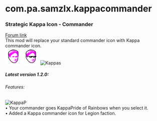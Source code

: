 # com.pa.samzlx.kappacommander
<h3>Strategic Kappa Icon - Commander</h3>

<a href="https://forums.uberent.com/threads/rel-client-strategic-kappa-icon-commander.71368/">Forum link</a>
<br>
This mod will replace your standard commander icon with Kappa commander icon.
<br>
<img src="https://raw.githubusercontent.com/Samzlx/com.pa.samzlx.kappacommander/master/ui/main/atlas/icon_atlas/img/strategic_icons/icon_si_commander.png" alt="KappaI"></img>
<img src="https://raw.githubusercontent.com/Samzlx/com.pa.samzlx.kappacommander/master/ui/main/atlas/icon_atlas/img/strategic_icons/icon_si_l_commander.png" alt="KappaL"></img>
<img src="http://i.imgur.com/y4Hpm2n.png" alt="Kappas"></img>
<br>
<h5>Latest version 1.2.0: </h5>
<h6>Features: </h6>
<img src="http://i.imgur.com/p4fWGs7.gif" alt="KappaP"></img>
<br>
• Your commander goes KappaPride of Rainbows when you select it.
<br>
• Added a Kappa commander icon for Legion faction.

